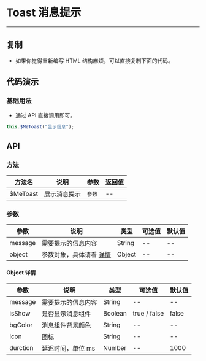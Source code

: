 # Toast 消息提示

----

## 复制

* 如果你觉得重新编写 HTML 结构麻烦，可以直接复制下面的代码。

## 代码演示

### 基础用法

* 通过 API 直接调用即可。

```JavaScript
this.$MeToast("显示信息");
```

## API

### 方法

| 方法名   | 说明         | 参数   | 返回值 |
|----------|--------------|--------|--------|
| $MeToast | 展示消息提示 | `参数` | --     |

### 参数

| 参数    | 说明                               | 类型   | 可选值 | 默认值 |
|---------|------------------------------------|--------|--------|--------|
| message | 需要提示的信息内容                 | String | --     | --     |
| object  | 参数对象，具体请看 [详情](#object) | Object | --     | --     |

<h4 id="object">Object 详情</h4>

| 参数     | 说明               | 类型    | 可选值       | 默认值 |
|----------|--------------------|---------|--------------|--------|
| message  | 需要提示的信息内容 | String  | --           | --     |
| isShow   | 是否显示消息组件   | Boolean | true / false | false  |
| bgColor  | 消息组件背景颜色   | String  | --           | --     |
| icon     | 图标               | String  | --           | --     |
| durction | 延迟时间，单位 ms  | Number  | --           | 1000   |
